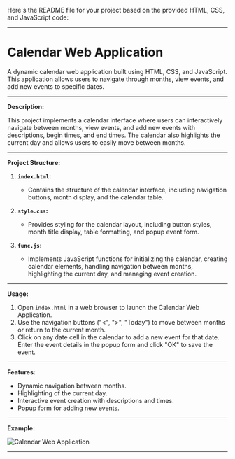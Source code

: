 Here's the README file for your project based on the provided HTML, CSS, and JavaScript code:

---

# Calendar Web Application

A dynamic calendar web application built using HTML, CSS, and JavaScript. This application allows users to navigate through months, view events, and add new events to specific dates.

---

**Description:**

This project implements a calendar interface where users can interactively navigate between months, view events, and add new events with descriptions, begin times, and end times. The calendar also highlights the current day and allows users to easily move between months.

---

**Project Structure:**

1. **`index.html`:**
   - Contains the structure of the calendar interface, including navigation buttons, month display, and the calendar table.

2. **`style.css`:**
   - Provides styling for the calendar layout, including button styles, month title display, table formatting, and popup event form.

3. **`func.js`:**
   - Implements JavaScript functions for initializing the calendar, creating calendar elements, handling navigation between months, highlighting the current day, and managing event creation.

---

**Usage:**

1. Open `index.html` in a web browser to launch the Calendar Web Application.
2. Use the navigation buttons ("<", ">", "Today") to move between months or return to the current month.
3. Click on any date cell in the calendar to add a new event for that date. Enter the event details in the popup form and click "OK" to save the event.

---

**Features:**

- Dynamic navigation between months.
- Highlighting of the current day.
- Interactive event creation with descriptions and times.
- Popup form for adding new events.

---

**Example:**

![Calendar Web Application](https://example.com/calendar-app-screenshot.png)

---
